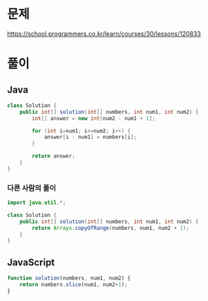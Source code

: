 # 문제
https://school.programmers.co.kr/learn/courses/30/lessons/120833

# 풀이
## Java
```java
class Solution {
    public int[] solution(int[] numbers, int num1, int num2) {
        int[] answer = new int[num2 - num1 + 1];

        for (int i=num1; i<=num2; i++) {
            answer[i - num1] = numbers[i];
        }

        return answer;
    }
}
```

### 다른 사람의 풀이
```java
import java.util.*;

class Solution {
    public int[] solution(int[] numbers, int num1, int num2) {
        return Arrays.copyOfRange(numbers, num1, num2 + 1);
    }
}
```

## JavaScript
```javascript
function solution(numbers, num1, num2) {
    return numbers.slice(num1, num2+1);
}
```
